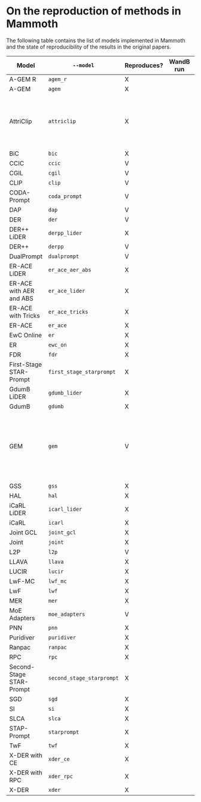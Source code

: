 # On the reproduction of methods in Mammoth

The following table contains the list of models implemented in Mammoth and the state of 
reproducibility of the results in the original papers. 

| Model                     | `--model`                | Reproduces? | WandB run | Notes |
| ------------------------- | ------------------------ | ----------- | --------- | ----- |
| A-GEM R                   | `agem_r`                 | X           |           |       |
| A-GEM                     | `agem`                   | X           |           |       |
| AttriClip                 | `attriclip`              | X           |           | The original repo was pulled because it did not reproduce. |
| BiC                       | `bic`                    | X           |           |       |
| CCIC                      | `ccic`                   | V           |           |       |
| CGIL                      | `cgil`                   | V           |           |       |
| CLIP                      | `clip`                   | V           |           |       |
| CODA-Prompt               | `coda_prompt`            | V           |           |       |
| DAP                       | `dap`                    | V           |           |       |
| DER                       | `der`                    | V           |           |       |
| DER++ LiDER               | `derpp_lider`            | X           |           |       |
| DER++                     | `derpp`                  | V           |           |       |
| DualPrompt                | `dualprompt`             | V           |           |       |
| ER-ACE LiDER              | `er_ace_aer_abs`         | X           |           |       |
| ER-ACE with AER and ABS   | `er_ace_lider`           | X           |           |       |
| ER-ACE with Tricks        | `er_ace_tricks`          | X           |           |       |
| ER-ACE                    | `er_ace`                 | X           |           |       |
| EwC Online                | `er`                     | X           |           |       |
| ER                        | `ewc_on`                 | X           |           |       |
| FDR                       | `fdr`                    | X           |           |       |
| First-Stage STAR-Prompt   | `first_stage_starprompt` | X           |           |       |
| GdumB LiDER               | `gdumb_lider`            | X           |           |       |
| GdumB                     | `gdumb`                  | X           |           |       |
| GEM                       | `gem`                    | V           |           | Original work requires too much resources. We reproduced the results in DER. |
| GSS                       | `gss`                    | X           |           |       |
| HAL                       | `hal`                    | X           |           |       |
| iCaRL LiDER               | `icarl_lider`            | X           |           |       |
| iCaRL                     | `icarl`                  | X           |           |       |
| Joint GCL                 | `joint_gcl`              | X           |           |       |
| Joint                     | `joint`                  | X           |           |       |
| L2P                       | `l2p`                    | V           |           |       |
| LLAVA                     | `llava`                  | X           |           |       |
| LUCIR                     | `lucir`                  | X           |           |       |
| LwF-MC                    | `lwf_mc`                 | X           |           |       |
| LwF                       | `lwf`                    | X           |           |       |
| MER                       | `mer`                    | X           |           |       |
| MoE Adapters              | `moe_adapters`           | V           |           |       |
| PNN                       | `pnn`                    | X           |           |       |
| Puridiver                 | `puridiver`              | X           |           |       |
| Ranpac                    | `ranpac`                 | X           |           |       |
| RPC                       | `rpc`                    | X           |           |       |
| Second-Stage STAR-Prompt  | `second_stage_starprompt`| X           |           |       |
| SGD                       | `sgd`                    | X           |           |       |
| SI                        | `si`                     | X           |           |       |
| SLCA                      | `slca`                   | X           |           |       |
| STAP-Prompt               | `starprompt`             | X           |           |       |
| TwF                       | `twf`                    | X           |           |       |
| X-DER with CE             | `xder_ce`                | X           |           |       |
| X-DER with RPC            | `xder_rpc`               | X           |           |       |
| X-DER                     | `xder`                   | X           |           |       |